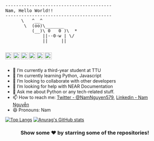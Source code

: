 <pre>
----------------------------------------
<span>Nam, Hello World!!</span>
----------------------------------------
      \   ^__^
       \  (oo)\_______
          (__)\ 0   0 )\  *
              ||--0-w | \/
              ||     ||
</pre>
##
<a href="https://twitter.com/NamNguyen579">
  <img align="left" alt="Nam's Twitter" width="22px" src="https://cdn.jsdelivr.net/npm/simple-icons@v3/icons/twitter.svg" />
</a>
<a href="https://www.linkedin.com/in/namnguyen1706">
  <img align="left" alt="Nam's Linkdein" width="22px" src="https://cdn.jsdelivr.net/npm/simple-icons@v3/icons/linkedin.svg" />
</a>
<a href="https://github.com/nam-nguyen17">
  <img align="left" alt="Nam's Github" width="22px" src="https://cdn.jsdelivr.net/npm/simple-icons@v3/icons/github.svg" />
</a>
<a href="https://t.me/namnguyen_17">
  <img align="left" alt="Nam's Telegram" width="22px" src="https://cdn.jsdelivr.net/npm/simple-icons@v3/icons/telegram.svg" />
</a>
<a href="https://www.instagram.com/nam.nguyennn17/">
  <img align="left" alt="Nam's Instagram" width="22px" src="https://cdn.jsdelivr.net/npm/simple-icons@v3/icons/instagram.svg" />
</a>
<a href="https://www.facebook.com/namnguyennn17/">
  <img align="left" alt="Nam's Facebook" width="22px" src="https://cdn.jsdelivr.net/npm/simple-icons@v3/icons/facebook.svg" />
</a>

<br/>
<br/>

- 🔭 I’m currently a third-year student at TTU
- 🌱 I’m currently learning Python, Javascript
- 👯 I’m looking to collaborate with other developers
- 🤔 I’m looking for help with NEAR Documentation
- 💬 Ask me about Python or any tech-related stuff.
- 📫 How to reach me: [Twitter - @NamNguyen579](https://twitter.com/NamNguyen579),  [Linkedin - Nam Nguyễn](https://www.linkedin.com/in/namnguyen1706/) 
- 😄 Pronouns: Nam
<!-- - ⚡ Fun fact:  -->

[![Top Langs](https://github-readme-stats.vercel.app/api/top-langs/?username=nam-nguyen17&layout=compact)](https://github.com/nam-nguyen17/github-readme-stats) [![Anurag's GitHub stats](https://github-readme-stats.vercel.app/api?username=nam-nguyen17)](https://github.com/nam-nguyen17/github-readme-stats)


<div align="center">

### Show some ❤️ by starring some of the repositories!

</div>


